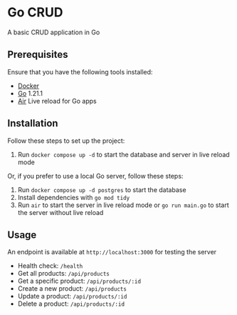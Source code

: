 # Go CRUD

A basic CRUD application in Go

## Prerequisites

Ensure that you have the following tools installed:

- [Docker](https://www.docker.com)
- [Go](https://golang.org) 1.21.1
- [Air](https://github.com/cosmtrek/air) Live reload for Go apps

## Installation

Follow these steps to set up the project:

1. Run `docker compose up -d` to start the database and server in live reload mode

Or, if you prefer to use a local Go server, follow these steps:

1. Run `docker compose up -d postgres` to start the database
2. Install dependencies with `go mod tidy`
3. Run `air` to start the server in live reload mode or `go run main.go` to start the server without live reload

## Usage

An endpoint is available at `http://localhost:3000` for testing the server

- Health check: `/health`
- Get all products: `/api/products`
- Get a specific product: `/api/products/:id`
- Create a new product: `/api/products`
- Update a product: `/api/products/:id`
- Delete a product: `/api/products/:id`
